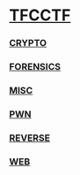 # [TFCCTF](https://ctftime.org/event/1647)

### [CRYPTO](CRYPTO)

### [FORENSICS](FORENSICS)

### [MISC](MISC)

### [PWN](PWN)

### [REVERSE](REVERSE)
  
### [WEB](WEB)

